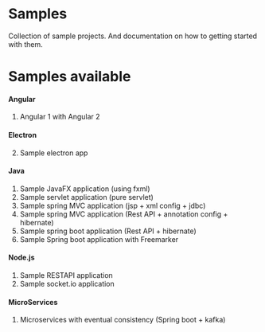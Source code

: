 # Samples
Collection of sample projects. And documentation on how to getting started with them.

Samples available
=====================================================================================

#### Angular
01. Angular 1 with Angular 2
#### Electron
02. Sample electron app
#### Java
01. Sample JavaFX application (using fxml)
02. Sample servlet application (pure servlet)
03. Sample spring MVC application (jsp + xml config + jdbc)
04. Sample spring MVC application (Rest API + annotation config + hibernate)
05. Sample spring boot application (Rest API + hibernate)
06. Sample Spring boot application with Freemarker
#### Node.js
01. Sample RESTAPI application
02. Sample socket.io application
#### MicroServices
01. Microservices with eventual consistency (Spring boot + kafka)
